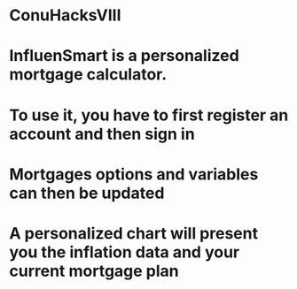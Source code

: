 # ConuHacksVIII

# InfluenSmart is a personalized mortgage calculator.

# To use it, you have to first register an account and then sign in

# Mortgages options and variables can then be updated

# A personalized chart will present you the inflation data and your current mortgage plan